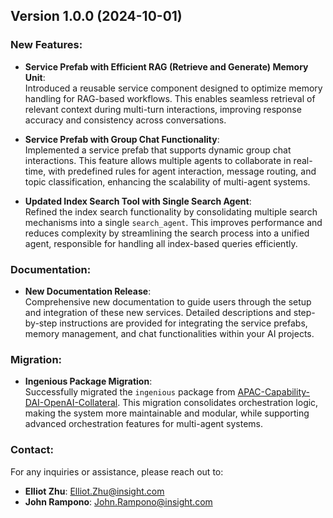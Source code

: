 ## Version 1.0.0 (2024-10-01)

### New Features:
- **Service Prefab with Efficient RAG (Retrieve and Generate) Memory Unit**:  
  Introduced a reusable service component designed to optimize memory handling for RAG-based workflows. This enables seamless retrieval of relevant context during multi-turn interactions, improving response accuracy and consistency across conversations.
  
- **Service Prefab with Group Chat Functionality**:  
  Implemented a service prefab that supports dynamic group chat interactions. This feature allows multiple agents to collaborate in real-time, with predefined rules for agent interaction, message routing, and topic classification, enhancing the scalability of multi-agent systems.

- **Updated Index Search Tool with Single Search Agent**:  
  Refined the index search functionality by consolidating multiple search mechanisms into a single `search_agent`. This improves performance and reduces complexity by streamlining the search process into a unified agent, responsible for handling all index-based queries efficiently.

### Documentation:
- **New Documentation Release**:  
  Comprehensive new documentation to guide users through the setup and integration of these new services. Detailed descriptions and step-by-step instructions are provided for integrating the service prefabs, memory management, and chat functionalities within your AI projects.

### Migration:
- **Ingenious Package Migration**:  
  Successfully migrated the `ingenious` package from [APAC-Capability-DAI-OpenAI-Collateral](https://github.com/Insight-Services-APAC/APAC-Capability-DAI-OpenAI-Collateral/tree/main/code_assets/3_api_ai_orchestration_layer). This migration consolidates orchestration logic, making the system more maintainable and modular, while supporting advanced orchestration features for multi-agent systems.

### Contact:

For any inquiries or assistance, please reach out to:

- **Elliot Zhu**: [Elliot.Zhu@insight.com](mailto:Elliot.Zhu@insight.com)  
- **John Rampono**: [John.Rampono@insight.com](mailto:John.Rampono@insight.com)